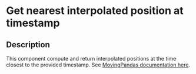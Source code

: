 # Get nearest interpolated position at timestamp

## Description

This component compute and return interpolated positions at the time closest to the provided timestamp. See [MovingPandas documentation here](https://movingpandas.readthedocs.io/en/main/api/api/movingpandas.Trajectory.interpolate_position_at.html).